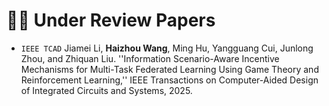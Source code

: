 # 🙏🏻 Under Review Papers
- `IEEE TCAD` Jiamei Li, **Haizhou Wang**, Ming Hu, Yangguang Cui, Junlong Zhou, and Zhiquan Liu. ''Information Scenario-Aware Incentive Mechanisms for Multi-Task Federated Learning Using Game Theory and Reinforcement Learning,'' IEEE Transactions on Computer-Aided Design of Integrated Circuits and Systems, 2025.
